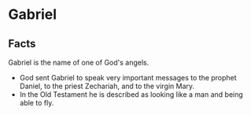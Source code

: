 # Gabriel

## Facts

Gabriel is the name of one of God's angels.

* God sent Gabriel to speak very important messages to the prophet Daniel, to the priest Zechariah, and to the virgin Mary.
* In the Old Testament he is described as looking like a man and being able to fly.
